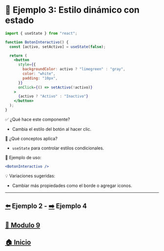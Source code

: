 # 🧪 Ejemplo 3: Estilo dinámico con estado

```jsx
import { useState } from "react";

function BotonInteractivo() {
  const [activo, setActivo] = useState(false);

  return (
    <button
      style={{
        backgroundColor: activo ? "limegreen" : "gray",
        color: "white",
        padding: "10px",
      }}
      onClick={() => setActivo(!activo)}
    >
      {activo ? "Activo" : "Inactivo"}
    </button>
  );
}
```

✅ ¿Qué hace este componente?

* Cambia el estilo del botón al hacer clic.

🧠 ¿Qué conceptos aplica?

* `useState` para controlar estilos condicionales.

📌 Ejemplo de uso:

```jsx
<BotonInteractivo />
```

💡 Variaciones sugeridas:

* Cambiar más propiedades como el borde o agregar iconos.
---

## [⬅️](../Ejemplos/Ejemplo_2.md) Ejemplo 2 - [➡️](../Ejemplos/Ejemplo_4.md) Ejemplo 4
## [📄 Modulo 9](../Modulo_9.md)
## [🏠 Inicio](../../README.md)

